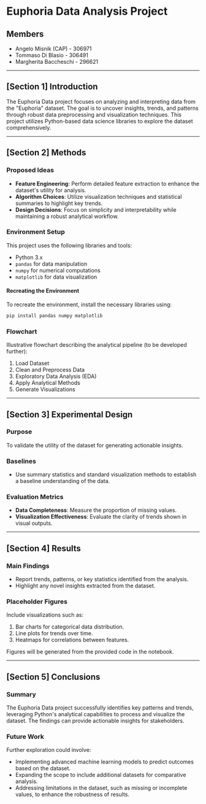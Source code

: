 # Euphoria Data Analysis Project

## Members
* Angelo Misnik (CAP) - 306971
* Tommaso Di Blasio - 306491
* Margherita Baccheschi - 296621

---

## [Section 1] Introduction
The Euphoria Data project focuses on analyzing and interpreting data from the "Euphoria" dataset. The goal is to uncover insights, trends, and patterns through robust data preprocessing and visualization techniques. This project utilizes Python-based data science libraries to explore the dataset comprehensively.

---

## [Section 2] Methods
### Proposed Ideas
- **Feature Engineering**: Perform detailed feature extraction to enhance the dataset's utility for analysis.
- **Algorithm Choices**: Utilize visualization techniques and statistical summaries to highlight key trends.
- **Design Decisions**: Focus on simplicity and interpretability while maintaining a robust analytical workflow.

### Environment Setup
This project uses the following libraries and tools:
- Python 3.x
- `pandas` for data manipulation
- `numpy` for numerical computations
- `matplotlib` for data visualization

#### Recreating the Environment
To recreate the environment, install the necessary libraries using:
```bash
pip install pandas numpy matplotlib
```

### Flowchart
Illustrative flowchart describing the analytical pipeline (to be developed further):
1. Load Dataset
2. Clean and Preprocess Data
3. Exploratory Data Analysis (EDA)
4. Apply Analytical Methods
5. Generate Visualizations

---

## [Section 3] Experimental Design
### Purpose
To validate the utility of the dataset for generating actionable insights.

### Baselines
- Use summary statistics and standard visualization methods to establish a baseline understanding of the data.

### Evaluation Metrics
- **Data Completeness**: Measure the proportion of missing values.
- **Visualization Effectiveness**: Evaluate the clarity of trends shown in visual outputs.

---

## [Section 4] Results
### Main Findings
- Report trends, patterns, or key statistics identified from the analysis.
- Highlight any novel insights extracted from the dataset.

### Placeholder Figures
Include visualizations such as:
1. Bar charts for categorical data distribution.
2. Line plots for trends over time.
3. Heatmaps for correlations between features.

Figures will be generated from the provided code in the notebook.

---

## [Section 5] Conclusions
### Summary
The Euphoria Data project successfully identifies key patterns and trends, leveraging Python's analytical capabilities to process and visualize the dataset. The findings can provide actionable insights for stakeholders.

### Future Work
Further exploration could involve:
- Implementing advanced machine learning models to predict outcomes based on the dataset.
- Expanding the scope to include additional datasets for comparative analysis.
- Addressing limitations in the dataset, such as missing or incomplete values, to enhance the robustness of results.
